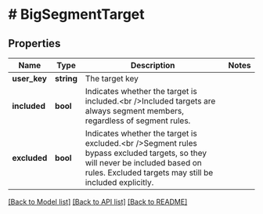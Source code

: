 # # BigSegmentTarget

## Properties

Name | Type | Description | Notes
------------ | ------------- | ------------- | -------------
**user_key** | **string** | The target key |
**included** | **bool** | Indicates whether the target is included.&lt;br /&gt;Included targets are always segment members, regardless of segment rules. |
**excluded** | **bool** | Indicates whether the target is excluded.&lt;br /&gt;Segment rules bypass excluded targets, so they will never be included based on rules. Excluded targets may still be included explicitly. |

[[Back to Model list]](../../README.md#models) [[Back to API list]](../../README.md#endpoints) [[Back to README]](../../README.md)
